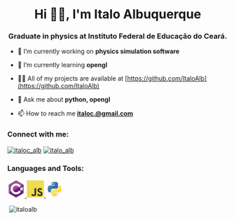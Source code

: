 <h1 align="center">Hi 🤘👻, I'm Italo Albuquerque</h1>
<h3 align="center">Graduate in physics at Instituto Federal de Educação do Ceará.</h3>

- 🔭 I’m currently working on **physics simulation software**

- 🌱 I’m currently learning **opengl**

- 👨‍💻 All of my projects are available at [https://github.com/ItaloAlb](https://github.com/ItaloAlb)

- 💬 Ask me about **python, opengl**

- 📫 How to reach me **italoc.@gmail.com**

<h3 align="left">Connect with me:</h3>
<p align="left">
<a href="https://twitter.com/italoc_alb" target="blank"><img align="center" src="https://raw.githubusercontent.com/rahuldkjain/github-profile-readme-generator/master/src/images/icons/Social/twitter.svg" alt="italoc_alb" height="30" width="40" /></a>
<a href="https://instagram.com/italo_alb" target="blank"><img align="center" src="https://raw.githubusercontent.com/rahuldkjain/github-profile-readme-generator/master/src/images/icons/Social/instagram.svg" alt="italo_alb" height="30" width="40" /></a>
</p>

<h3 align="left">Languages and Tools:</h3>
<p align="left"> <a href="https://www.w3schools.com/cs/" target="_blank" rel="noreferrer"> <img src="https://raw.githubusercontent.com/devicons/devicon/master/icons/csharp/csharp-original.svg" alt="csharp" width="40" height="40"/> </a> <a href="https://developer.mozilla.org/en-US/docs/Web/JavaScript" target="_blank" rel="noreferrer"> <img src="https://raw.githubusercontent.com/devicons/devicon/master/icons/javascript/javascript-original.svg" alt="javascript" width="40" height="40"/> </a> <a href="https://www.python.org" target="_blank" rel="noreferrer"> <img src="https://raw.githubusercontent.com/devicons/devicon/master/icons/python/python-original.svg" alt="python" width="40" height="40"/> </a> </p>

<p>&nbsp;<img align="center" src="https://github-readme-stats.vercel.app/api?username=italoalb&show_icons=true&locale=en" alt="italoalb" /></p>
